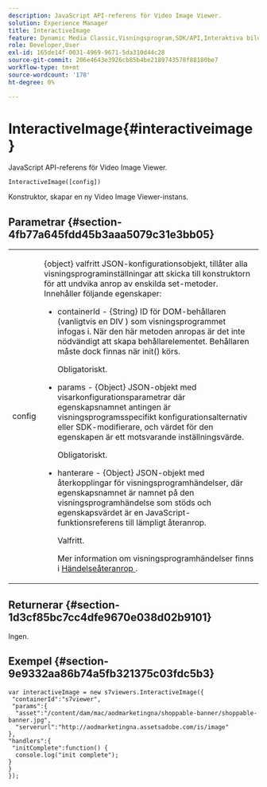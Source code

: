 ```yaml
---
description: JavaScript API-referens för Video Image Viewer.
solution: Experience Manager
title: InteractiveImage
feature: Dynamic Media Classic,Visningsprogram,SDK/API,Interaktiva bilder
role: Developer,User
exl-id: 165de14f-0031-4969-9671-5da310d44c28
source-git-commit: 206e4643e3926cb85b4be2189743578f88180be7
workflow-type: tm+mt
source-wordcount: '178'
ht-degree: 0%

---
```


# InteractiveImage{#interactiveimage}

JavaScript API-referens för Video Image Viewer.

`InteractiveImage([config])`

Konstruktor, skapar en ny Video Image Viewer-instans.

## Parametrar {#section-4fb77a645fdd45b3aaa5079c31e3bb05}

<table id="table_896DFF34A68A403DB93A6D597461A573"> 
 <tbody> 
  <tr> 
   <td colname="col1"> <p> <span class="codeph"> <span class="varname"> config  </span> </span> </p> </td> 
   <td colname="col2"> <p> <span class="codeph"> {object}  </span> valfritt JSON-konfigurationsobjekt, tillåter alla visningsprograminställningar att skicka till konstruktorn för att undvika anrop av enskilda set-metoder. Innehåller följande egenskaper: </p> <p> 
     <ul id="ul_789DBD5B72ED4C80B685455B0D59494D"> 
      <li id="li_28FDCB53E4AD4097A51F21B876C18FB1"> <p> <span class="codeph"> containerId  </span> -  <span class="codeph"> {String}  </span> ID för DOM-behållaren (vanligtvis en  <span class="codeph"> DIV  </span>) som visningsprogrammet infogas i. När den här metoden anropas är det inte nödvändigt att skapa behållarelementet. Behållaren måste dock finnas när <span class="codeph"> init() </span> körs. </p> <p>Obligatoriskt. </p> </li> 
      <li id="li_FDE00392DC1544ABBDD75F81EF814EF2"> <p> <span class="codeph"> params  </span> -  <span class="codeph"> {Object}  </span> JSON-objekt med visarkonfigurationsparametrar där egenskapsnamnet antingen är visningsprogramsspecifikt konfigurationsalternativ eller SDK-modifierare, och värdet för den egenskapen är ett motsvarande inställningsvärde. </p> <p>Obligatoriskt. </p> </li> 
      <li id="li_C534D5091CDA4717BCC48E3EBBF09AB8"> <p> <span class="codeph"> hanterare  </span> -  <span class="codeph"> {Object}  </span> JSON-objekt med återkopplingar för visningsprogramhändelser, där egenskapsnamnet är namnet på den visningsprogramhändelse som stöds och egenskapsvärdet är en JavaScript-funktionsreferens till lämpligt återanrop. </p> <p>Valfritt. </p> <p>Mer information om visningsprogramhändelser finns i <a href="../../../c-html5-aem-asset-viewers/c-html5-aem-interactive-images/c-html5-aem-interactive-image-event-callbacks.md#concept-66d5996f2b1b44cab3d5264cda5c50cd" format="dita" scope="local"> Händelseåteranrop </a>. </p> </li> 
     </ul> </p> </td> 
  </tr> 
 </tbody> 
</table>

## Returnerar {#section-1d3cf85bc7cc4dfe9670e038d02b9101}

Ingen.

## Exempel {#section-9e9332aa86b74a5fb321375c03fdc5b3}

```
var interactiveImage = new s7viewers.InteractiveImage({ 
 "containerId":"s7viewer", 
 "params":{ 
  "asset":"/content/dam/mac/aodmarketingna/shoppable-banner/shoppable-banner.jpg", 
  "serverurl":"http://aodmarketingna.assetsadobe.com/is/image" 
}, 
"handlers":{ 
 "initComplete":function() { 
  console.log("init complete"); 
} 
} 
});
```
